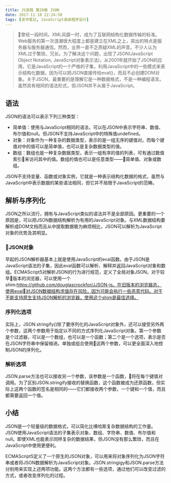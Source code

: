 ```yaml
---
title: JS高程 第20章 JSON
date: 2017-11-10 22:24:50
tags: [读书笔记, JavaScript高级程序设计]
---
```

> 曾经一段时间，XML风靡一时，成为了互联网结构化数据传输的标准。Web服务的第一次浪潮很大程度上都是建立在XML之上，突出的特点是服务器与服务器通信。然而，业界一直不乏质疑XML的声音。不少人认为XML过于繁琐，冗长。为了解决这个问题，出现了JSON(JavaScript Object Notation, JavaScript对象表示法)，从2001年就开始了JSON的应用，它是JavaScript的一个严格的子集，利用JavaScript中的一些模式来表示结构化数据。因为可以把JSON直接传给eval()，而且不必创建DOM对象。关于JSON，最重要的是理解它是一种数据格式，不是一种编程语言。虽然具有相同的语法形式，但JSON并不从属于JavaScript。
<!--more-->

## 语法

JSON的语法可以表示下列三种类型：

- 简单值：使用与JavaScript相同的语法，可以在JSON中表示字符串、数值、布尔值和null。但JSON不支持JavaScript中的特殊值undefined。
- 对象：对象作为一种复杂的数据类型，表示的是一组无序的键值对。而每个键值对中的值可以是简单值，也可以是复杂数据类型的值。
- 数组：数组也是一种复杂数据类型，表示一组有序的值的列表，可有通过数值索引来访问其中的值。数组的值也可以是任意类型——简单值、对象或数组。

JSON不支持变量、函数或对象实例，它就是一种表示结构化数据的格式，虽然与JavaScript中表示数据的某些语法相同，但它并不局限于JavaScript的范畴。

## 解析与序列化

JSON之所以流行，拥有与JavaScript类似的语法并不是全部原因。更重要的一个原因是，可以把JSON数据结构解析为有用的JavaScript对象。与XML数据结构要解析成DOM文档而且从中提取数据极为麻烦相比，JSON可以解析为JavaScript对象的优势及其明显。

### JSON对象

早起的JSON解析器基本上就是使用JavaScript的eval函数。由于JSON是JavaScript语法的子集，因此eval函数可以解析、解释并返回JavaScript对象和数组。ECMAScript5对解析JSON的行为进行规范，定义了全局对象JSON。对于较早版本的浏览器，可以使用一个shim:https://github.com/douglascrockfor/JJSON-js。在旧版本的浏览器总，使用eval对JSON数据结构求值存在风险，因为可能会执行一些恶意代码。对于不能支持原生支持JSON解析的浏览器，使用这个shim是最佳选择。

### 序列化选项

实际上，JSON.stringify()除了要序列化的JavaScript对象外，还可以接受另外两个参数，这两个参数用于指定以不同的方式序列化JavaScript对象。第一个参数是个过滤器，可以是一个数组，也可以是一个函数；第二个是一个选项，表示是否在JSON字符串中保留缩进。单独或组合使用这两个参数，可以更全面深入地控制JSON的序列化。

### 解析选项

JSON.parse方法也可以接收另一个参数，该参数是一个函数，将在每个键值对调用。为了区别JSON.stringify接收的替换函数，这个函数被成为还原函数，但实际上这两个函数的签名是相同的——它们都接收两个参数，一个键和一个值，而且都需要返回一个值。

## 小结

JSON是一个轻量级的数据格式，可以简化比噢哈斯复杂数据结构的工作量。JSON使用JavaScript语法的子集表示对象、数组、字符串、数值、布尔值和null。即使XML也能表示同样复杂的数据结果，但JSON没有那么繁琐，而且在JavaScript中使用更便利。

ECMAScript5定义了一个原生的JSON对象，可以用来将对象序列化为JSON字符串或者将JSON数据解析为JavaScript对象。JSON.stringigy和JSON.parse方法分别用来实现上述两项功能。这两个方法都有一些选项，通过他们可以改变过滤的方式，或者改变序列化的过程。